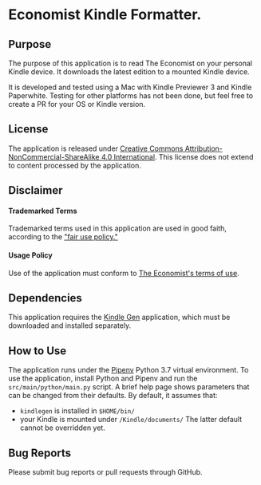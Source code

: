 # Economist Kindle Formatter.
## Purpose
The purpose of this application is to read The Economist on your personal Kindle device.  It downloads the latest
edition to a mounted Kindle device.

It is developed and tested using a Mac with Kindle Previewer 3 and Kindle Paperwhite.  Testing for other platforms
has not been done, but feel free to create a PR for your OS or Kindle version.

## License
The application is released under [Creative Commons Attribution-NonCommercial-ShareAlike 4.0 International](https://creativecommons.org/licenses/by-nc-sa/4.0/).   This license does not extend to content processed by the application.

## Disclaimer
#### Trademarked Terms
Trademarked terms used in this application are used in good faith, according to the ["fair use policy."](https://www.inta.org/TrademarkBasics/FactSheets/Pages/Fair-Use-of-TrademarksNL.aspx)

#### Usage Policy
Use of the application must conform to [The Economist's terms of use](https://www.economist.com/legal/terms-of-use).

## Dependencies
This application requires the [Kindle Gen](https://www.amazon.com/gp/feature.html?ie=UTF8&docId=1000765211) application,
which must be downloaded and installed separately.

## How to Use
The application runs under the [Pipenv](https://docs.pipenv.org/en/latest/) Python 3.7 virtual environment.  To use the
application, install Python and Pipenv and run the `src/main/python/main.py` script.  A brief help page shows parameters
that can be changed from their defaults.  By default, it assumes that:
* `kindlegen` is installed in `$HOME/bin/`
* your Kindle is mounted under `/Kindle/documents/`
The latter default cannot be overridden yet.

## Bug Reports
Please submit bug reports or pull requests through GitHub.
